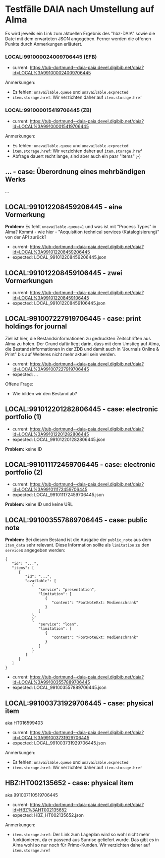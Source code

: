 # Testfälle DAIA nach Umstellung auf Alma

Es wird jeweils ein Link zum aktuellen Ergebnis des "hbz-DAIA" sowie die Datei mit dem erwarteten JSON angegeben. Ferner werden die offenen Punkte durch Anmerkungen erläutert.


### LOCAL:991000024009706445 (EFB)

* current: https://tub-dortmund--daia-paia.devel.digibib.net/daia?id=LOCAL%3A991000024009706445

Anmerkungen:

* Es fehlen: `unavailable.queue` und `unavailable.exprected`
* `item.storage.href`: Wir verzichten daher auf `item.storage.href`


### LOCAL:991000015419706445 (ZB)

* current: https://tub-dortmund--daia-paia.devel.digibib.net/daia?id=LOCAL%3A991000015419706445

Anmerkungen:

* Es fehlen: `unavailable.queue` und `unavailable.exprected`
* `item.storage.href`: Wir verzichten daher auf `item.storage.href`
* Abfrage dauert recht lange, sind aber auch ein paar "items" ;-)

## ... - case: Überordnung eines mehrbändigen Werks

...

## LOCAL:991012208459206445 - eine Vormerkung

**Problem:** Es fehlt `unavailable.queue=1` und was ist mit "Process Types" in Alma? Kommt - wie hier - "Acquisition technical services (Katalogisierung)" von der API zurück?

* current: https://tub-dortmund--daia-paia.devel.digibib.net/daia?id=LOCAL%3A991012208459206445
* expected: LOCAL_991012208459206445.json


## LOCAL:991012208459106445 - zwei Vormerkungen

* current: https://tub-dortmund--daia-paia.devel.digibib.net/daia?id=LOCAL%3A991012208459106445
* expected: LOCAL_991012208459106445.json


## LOCAL:991007227919706445 - case: print holdings for journal

Ziel ist hier, die Bestandsinformationen zu gedruckten Zeitschriften aus Alma zu holen. Der Grund dafür liegt darin, dass mit dem Umstieg auf Alma, die Bestandsinformationen in der ZDB und damit auch in "Journals Online & Print" bis auf Weiteres nicht mehr aktuell sein werden. 

* current: https://tub-dortmund--daia-paia.devel.digibib.net/daia?id=LOCAL%3A991007227919706445
* expected: ...

Offene Frage:

* Wie bilden wir den Bestand ab?


## LOCAL:991012201282806445 - case: electronic portfolio (1)

* current: https://tub-dortmund--daia-paia.devel.digibib.net/daia?id=LOCAL%3A991012201282806445
* expected: LOCAL_991012201282806445.json

**Problem:** keine ID


## LOCAL:991011172459706445 - case: electronic portfolio (2)

* current: https://tub-dortmund--daia-paia.devel.digibib.net/daia?id=LOCAL%3A991011172459706445
* expected: LOCAL_991011172459706445.json

**Problem:** keine ID und keine URL


## LOCAL:991003557889706445 - case: public note

**Problem:** Bei diesem Bestand ist die Ausgabe der `public_note` aus dem `item_data` sehr relevant. Diese Information sollte als `limitation` zu den `service`s 
angegeben werden:

```
{
   "id": "...",
   "items": [
      {
         "id": "...",
         "available": [
            {
               "service": "presentation",
               "limitation": [
                  {
                     "content": "FootNoteExt: Medienschrank"
                  }
               ]
            },
            {
               "service": "loan",
               "limitation": [
                  {
                     "content": "FootNoteExt: Medienschrank"
                  }
               ]
            }
         ]
      }
   ]
}
```

* current: https://tub-dortmund--daia-paia.devel.digibib.net/daia?id=LOCAL%3A991003557889706445
* expected: LOCAL_991003557889706445.json



## LOCAL:991003731929706445 - case: physical item

aka HT016599403

* current: https://tub-dortmund--daia-paia.devel.digibib.net/daia?id=LOCAL%3A991003731929706445
* expected: LOCAL_991003731929706445.json

Anmerkungen:

* Es fehlen: `unavailable.queue` und `unavailable.exprected`
* `item.storage.href`: Wir verzichten daher auf `item.storage.href`


## HBZ:HT002135652 - case: physical item

aka 991007110519706445

* current: https://tub-dortmund--daia-paia.devel.digibib.net/daia?id=HBZ%3AHT002135652
* expected: HBZ_HT002135652.json

Anmerkungen:

* `item.storage.href`: Der Link zum Lageplan wird so wohl nicht mehr funktionieren, da er passend aus Sunrise geliefert wurde. Das gibt es in Alma wohl so nur noch für Primo-Kunden. Wir verzichten daher auf `item.storage.href`

